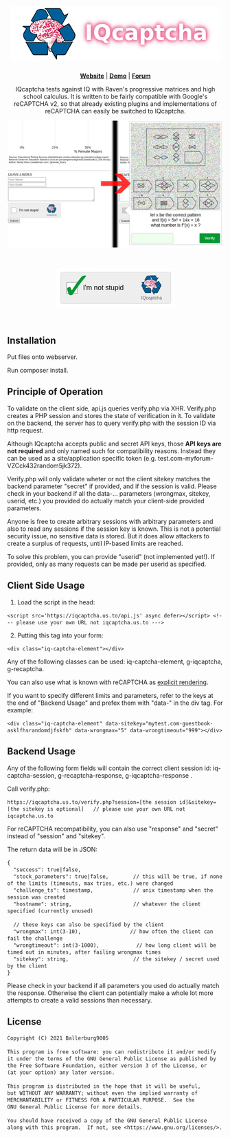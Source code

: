 <h1 align="center">
  <a href="http://iqcaptcha.us.to/">
    <img src="demo/logo_489_text.png" alt="IQcaptcha">
  </a>
</h1>

<p align=center>
  <strong><a href="http://iqcaptcha.us.to/">Website</a></strong>
  | <strong><a href="http://iqcaptcha.us.to/repo/demo/demo.html">Demo</a></strong>
  | <strong><a href="http://iqcaptcha.us.to/forum">Forum</a></strong>
</p>

<p align="center">
IQcaptcha tests against IQ with Raven's progressive matrices and high school calculus. It is written to be fairly compatible with Google's reCAPTCHA v2, so that already existing plugins and implementations of reCAPTCHA can easily be switched to IQcaptcha.
</p>

[![demo1](demo/demo1_2.jpg)](#)
<p>&nbsp;</p>
<p align="center">
    <img src="demo/demo3.jpg" alt="screenshot" />
  </a>
</p>
<p>&nbsp;</p>


Installation
----------------------------------------------------------------
Put files onto webserver.

Run composer install.


Principle of Operation
----------------------------------------------------------------
To validate on the client side, api.js queries verify.php via XHR. Verify.php creates a PHP session and stores the state of verification in it. To validate on the backend, the server has to query verify.php with the session ID via http request. 

Although IQcaptcha accepts public and secret API keys, those **API keys are not required** and only named such for compatibility reasons. Instead they can be used as a site/application specific token (e.g. test.com-myforum-VZCck432random5jk372).

Verify.php will only validate wheter or not the client sitekey matches the backend parameter "secret" if provided, and if the session is valid. Please check in your backend if all the data-... parameters (wrongmax, sitekey, userid, etc.) you provided do actually match your client-side provided parameters.

Anyone is free to create arbitrary sessions with arbitrary parameters and also to read any sessions if the session key is known. This is not a potential security issue, no sensitive data is stored. But it does allow attackers to create a surplus of requests, until IP-based limits are reached. 

To solve this problem, you can provide "userid" (not implemented yet!). If provided, only as many requests can be made per userid as specified.

Client Side Usage
----------------------------------------------------------------
1. Load the script in the head:
```
<script src='https://iqcaptcha.us.to/api.js' async defer></script> <!--- please use your own URL not iqcaptcha.us.to --->
```

2. Putting this tag into your form:
```
<div class="iq-captcha-element"></div>
```
Any of the following classes can be used: iq-captcha-element, g-iqcaptcha, g-recaptcha.

You can also use what is known with reCAPTCHA as [explicit rendering](https://developers.google.com/recaptcha/docs/display).

If you want to specify different limits and parameters, refer to the keys at the end of "Backend Usage" and prefex them with "data-" in the div tag. For example:
```
<div class="iq-captcha-element" data-sitekey="mytest.com-guestbook-asklfhsrandomdjfskfh" data-wrongmax="5" data-wrongtimeout="999"></div>
```

Backend Usage
----------------------------------------------------------------

Any of the following form fields will contain the correct client session id: iq-captcha-session, g-recaptcha-response, g-iqcaptcha-response .

Call verify.php:
```
https://iqcaptcha.us.to/verify.php?session=[the session id]&sitekey=[the sitekey is optional]   // please use your own URL not iqcaptcha.us.to
```
For reCAPTCHA recompatibility, you can also use "response" and "secret" instead of "session" and "sitekey".

The return data will be in JSON:
```
{
  "success": true|false,
  "stock_parameters": true|false,        // this will be true, if none of the limits (timeouts, max tries, etc.) were changed
  "challenge_ts": timestamp,             // unix timestamp when the session was created
  "hostname": string,                    // whatever the client specified (currently unused)

  // these keys can also be specified by the client
  "wrongmax": int(3-10),                // how often the client can fail the challenge
  "wrongtimeout": int(3-1000),            // how long client will be timed out in minutes, after failing wrongmax times
  "sitekey": string,                     // the sitekey / secret used by the client
}
```

Please check in your backend if all parameters you used do actually match the response. Otherwise the client can potentially make a whole lot more attempts to create a valid sessions than necessary.


## License

    Copyright (C) 2021 Ballerburg9005

    This program is free software: you can redistribute it and/or modify
    it under the terms of the GNU General Public License as published by
    the Free Software Foundation, either version 3 of the License, or
    (at your option) any later version.

    This program is distributed in the hope that it will be useful,
    but WITHOUT ANY WARRANTY; without even the implied warranty of
    MERCHANTABILITY or FITNESS FOR A PARTICULAR PURPOSE.  See the
    GNU General Public License for more details.

    You should have received a copy of the GNU General Public License
    along with this program.  If not, see <https://www.gnu.org/licenses/>.
